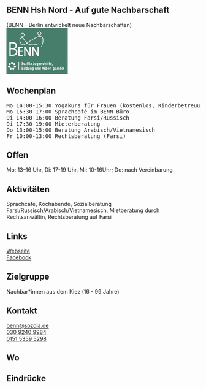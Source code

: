 ## BENN Hsh Nord - Auf gute Nachbarschaft
(BENN - Berlin entwickelt neue Nachbarschaften)<br>
<img id="topmedia" src="/Begegnungen/BENN.jpg" />

## Wochenplan
<pre id="weeklyschedule">
Mo 14:00-15:30 Yogakurs für Frauen (kostenlos, Kinderbetreuung) im Nachbarschaftshaus Ostseeviertel
Mo 15:30-17:00 Sprachcafé im BENN-Büro
Di 14:00-16:00 Beratung Farsi/Russisch
Di 17:30-19:00 Mieterberatung
Do 13:00-15:00 Beratung Arabisch/Vietnamesisch
Fr 10:00-13:00 Rechtsberatung (Farsi)
</pre>




## Offen
Mo: 13–16 Uhr, Di: 17-19 Uhr, Mi: 10-16Uhr; Do: nach Vereinbarung

## Aktivitäten
<p id="activities">
Sprachcafé, Kochabende, Sozialberatung Farsi/Russisch/Arabisch/Vietnamesisch, Mietberatung durch Rechtsanwältin, Rechtsberatung auf Farsi
</p>

## Links
<a target="_blank" href="www.benn-hohenschoenhausen.de">Webseite</a><br>
<a target="_blank" href="www.facebook.com/BENNHSHNORD">Facebook</a>

## Zielgruppe
Nachbar*innen aus dem Kiez (16 - 99 Jahre)

## Kontakt
[benn@sozdia.de](mailto:benn@sozdia.de)<br>
<a href="tel:+493092409984">030 9240 9984</a><br>
<a href="mobil:+4915153595298">0151 5359 5298</a>

## Wo
<div id="gmap"></div>
<script>window.onload = showMap('Warnitzer Str. 14, 13057, Berlin', 0, 'gmap_mini')</script>

## Eindrücke

